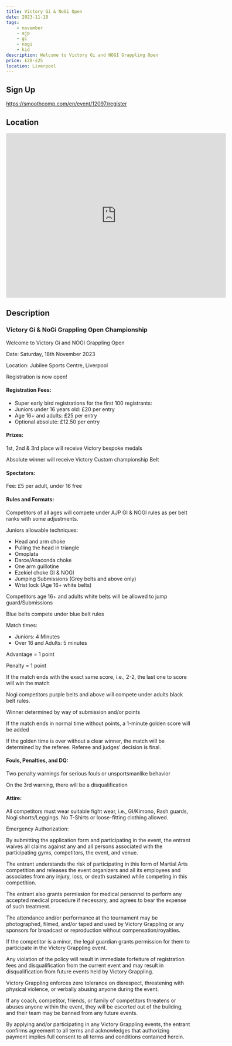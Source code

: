 ```yaml
---
title: Victory Gi & NoGi Open
date: 2023-11-18
tags:
    - november
    - ajp
    - gi 
    - nogi 
    - kid
description: Welcome to Victory Gi and NOGI Grappling Open 
price: £20-£25
location: Liverpool
---
```

## Sign Up
https://smoothcomp.com/en/event/12097/register

## Location
<iframe src="https://www.google.com/maps/embed?pb=!1m17!1m12!1m3!1d2378.3355498532474!2d-2.9566150841592034!3d53.408824879992125!2m3!1f0!2f0!3f0!3m2!1i1024!2i768!4f13.1!3m2!1m1!2zNTPCsDI0JzMxLjgiTiAywrA1NycxNS45Ilc!5e0!3m2!1sen!2suk!4v1689835420199!5m2!1sen!2suk" width="600" height="450" style="border:0;" allowfullscreen="" loading="lazy" referrerpolicy="no-referrer-when-downgrade"></iframe>

## Description
<h3>Victory Gi & NoGi Grappling Open Championship</h3>
<p>Welcome to Victory Gi and NOGI Grappling Open</p>
<p>Date: Saturday, 18th November 2023</p>
<p>Location: Jubilee Sports Centre, Liverpool</p>
<p>Registration is now open!</p>

<h4>Registration Fees:</h4>
<ul>
  <li>Super early bird registrations for the first 100 registrants:</li>
  <li>Juniors under 16 years old: £20 per entry</li>
  <li>Age 16+ and adults: £25 per entry</li>
  <li>Optional absolute: £12.50 per entry</li>
</ul>

<h4>Prizes:</h4>
<p>1st, 2nd & 3rd place will receive Victory bespoke medals</p>
<p>Absolute winner will receive Victory Custom championship Belt</p>

<h4>Spectators:</h4>
<p>Fee: £5 per adult, under 16 free</p>

<h4>Rules and Formats:</h4>
<p>Competitors of all ages will compete under AJP GI & NOGI rules as per belt ranks with some adjustments.</p>
<p>Juniors allowable techniques:</p>
<ul>
  <li>Head and arm choke</li>
  <li>Pulling the head in triangle</li>
  <li>Omoplata</li>
  <li>Darce/Anaconda choke</li>
  <li>One arm guillotine</li>
  <li>Ezekiel choke GI & NOGI</li>
  <li>Jumping Submissions (Grey belts and above only)</li>
  <li>Wrist lock (Age 16+ white belts)</li>
</ul>

<p>Competitors age 16+ and adults white belts will be allowed to jump guard/Submissions</p>
<p>Blue belts compete under blue belt rules</p>

<p>Match times:</p>
<ul>
  <li>Juniors: 4 Minutes</li>
  <li>Over 16 and Adults: 5 minutes</li>
</ul>

<p>Advantage = 1 point</p>
<p>Penalty = 1 point</p>
<p>If the match ends with the exact same score, i.e., 2-2, the last one to score will win the match</p>

<p>Nogi competitors purple belts and above will compete under adults black belt rules.</p>
<p>Winner determined by way of submission and/or points</p>
<p>If the match ends in normal time without points, a 1-minute golden score will be added</p>
<p>If the golden time is over without a clear winner, the match will be determined by the referee. Referee and judges' decision is final.</p>

<h4>Fouls, Penalties, and DQ:</h4>
<p>Two penalty warnings for serious fouls or unsportsmanlike behavior</p>
<p>On the 3rd warning, there will be a disqualification</p>

<h4>Attire:</h4>
<p>All competitors must wear suitable fight wear, i.e., GI/Kimono, Rash guards, Nogi shorts/Leggings. No T-Shirts or loose-fitting clothing allowed.</p>

<p>Emergency Authorization:</p>
<p>By submitting the application form and participating in the event, the entrant waives all claims against any and all persons associated with the participating gyms, competitors, the event, and venue.</p>
<p>The entrant understands the risk of participating in this form of Martial Arts competition and releases the event organizers and all its employees and associates from any injury, loss, or death sustained while competing in this competition.</p>
<p>The entrant also grants permission for medical personnel to perform any accepted medical procedure if necessary, and agrees to bear the expense of such treatment.</p>
<p>The attendance and/or performance at the tournament may be photographed, filmed, and/or taped and used by Victory Grappling or any sponsors for broadcast or reproduction without compensation/royalties.</p>
<p>If the competitor is a minor, the legal guardian grants permission for them to participate in the Victory Grappling event.</p>
<p>Any violation of the policy will result in immediate forfeiture of registration fees and disqualification from the current event and may result in disqualification from future events held by Victory Grappling.</p>
<p>Victory Grappling enforces zero tolerance on disrespect, threatening with physical violence, or verbally abusing anyone during the event.</p>
<p>If any coach, competitor, friends, or family of competitors threatens or abuses anyone within the event, they will be escorted out of the building, and their team may be banned from any future events.</p>
<p>By applying and/or participating in any Victory Grappling events, the entrant confirms agreement to all terms and acknowledges that authorizing payment implies full consent to all terms and conditions contained herein.</p>

